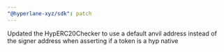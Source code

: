 ```yaml
---
"@hyperlane-xyz/sdk": patch
---
```


Updated the HypERC20Checker to use a default anvil address instead of the signer address when asserting if a token is a hyp native

